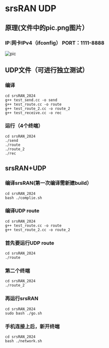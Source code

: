 # srsRAN UDP
## 原理(文件中的pic.png图片）

### IP:网卡IPv4（ifconfig） PORT：1111-8888



![pic](C:\Users\ChengJiangBo\Desktop\srsRAN_2024\pic.png)

## UDP文件（可进行独立测试）

### 编译

```
cd srsRAN_2024
g++ test_send.cc -o send
g++ test_route.cc -o route
g++ test_route_2.cc -o route_2
g++ test_receive.cc -o rec
```



### 运行（4个终端）

```
cd srsRAN_2024
./send
./route
./route_2
./rec
```



## srsRAN+UDP

### 编译srsRAN(第一次编译需新建build）

```
cd srsRAN_2024
bash ./complie.sh
```



### 编译UDP route

```
cd srsRAN_2024
g++ test_route.cc -o route
g++ test_route_2.cc -o route_2
```



### 首先要运行UDP route

```
cd srsRAN_2024
./route
```



### 第二个终端

```
cd srsRAN_2024
./route_2
```



### 再运行srsRAN

```
cd srsRAN_2024
sudo bash ./go.sh 
```



### 手机连接上后，新开终端

```
cd srsRAN_2024
bash ./network.sh
```

